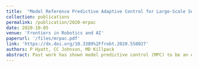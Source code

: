 ```yaml
---
title:  "Model Reference Predictive Adaptive Control for Large-Scale Soft Robots"
collection: publications
permalink: /publication/2020-mrpac
date: 2020-10-05
venue: 'Frontiers in Robotics and AI'
paperurl: '/files/mrpac.pdf'
link: 'https://dx.doi.org/10.3389%2Ffrobt.2020.558027'
authors: P Hyatt, CC Johnson, MD Killpack
abstract: Past work has shown model predictive control (MPC) to be an effective strategy for controlling continuum joint soft robots using basic lumped-parameter models. However, the inaccuracies of these models often mean that an integral control scheme must be combined with MPC. In this paper we present a novel dynamic model formulation for continuum joint soft robots that is more accurate than previous models yet remains tractable for fast MPC. This model is based on a piecewise constant curvature (PCC) assumption and a relatively new kinematic representation that allows for computationally efficient state prediction. However, due to the difficulty in determining model parameters (e.g., inertias, damping, and spring effects) as well as effects common in continuum joint soft robots (hysteresis, complex pressure dynamics, etc.), we submit that regardless of the model selected, most model-based controllers of continuum joint soft robots would benefit from online model adaptation. Therefore, in this paper we also present a form of adaptive model predictive control based on model reference adaptive control (MRAC). We show that like MRAC, model reference predictive adaptive control (MRPAC) is able to compensate for “parameter mismatch” such as unknown inertia values. Our experiments also show that like MPC, MRPAC is robust to “structure mismatch” such as unmodeled disturbance forces not represented in the form of the adaptive regressor model. Experiments in simulation and hardware show that MRPAC outperforms individual MPC and MRAC.
---
```


<!-- ---
title: "Model Reference Predictive Adaptive Control for Large-Scale Soft Robots"
collection: publications
permalink: /publication/mrpac/
excerpt: "Past work has shown model predictive control (MPC) to be an effective strategy for controlling continuum joint soft robots using basic lumped-parameter models. However, the inaccuracies of these models often mean that an integral control scheme must be combined with MPC. In this paper we present a novel dynamic model formulation for continuum joint soft robots that is more accurate than previous models yet remains tractable for fast MPC. This model is based on a piecewise constant curvature (PCC) assumption and a relatively new kinematic representation that allows for computationally efficient state prediction. However, due to the difficulty in determining model parameters (e.g., inertias, damping, and spring effects) as well as effects common in continuum joint soft robots (hysteresis, complex pressure dynamics, etc.), we submit that regardless of the model selected, most model-based controllers of continuum joint soft robots would benefit from online model adaptation. Therefore, in this paper we also present a form of adaptive model predictive control based on model reference adaptive control (MRAC). We show that like MRAC, model reference predictive adaptive control (MRPAC) is able to compensate for “parameter mismatch" such as unknown inertia values. Our experiments also show that like MPC, MRPAC is robust to “structure mismatch” such as unmodeled disturbance forces not represented in the form of the adaptive regressor model. Experiments in simulation and hardware show that MRPAC outperforms individual MPC and MRAC."
date: 2020-10-05
venue: 'Frontiers in Robotics and AI'
paperurl: 'https://dx.doi.org/10.3389%2Ffrobt.2020.558027'
citation: "Hyatt P, Johnson CC and Killpack MD (2020) Model Reference Predictive Adaptive Control for Large-Scale Soft Robots. Front. Robot. AI 7:558027. doi: 10.3389/frobt.2020.558027"
--- -->




